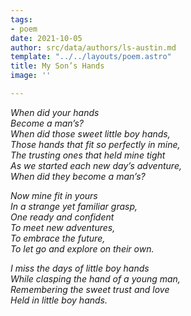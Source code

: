 ```yaml
---
tags:
- poem
date: 2021-10-05
author: src/data/authors/ls-austin.md
template: "../../layouts/poem.astro"
title: My Son’s Hands
image: ''

---
```

_When did your hands_  
_Become a man’s?_  
_When did those sweet little boy hands,_  
_Those hands that fit so perfectly in mine,_  
_The trusting ones that held mine tight_  
_As we started each new day’s adventure,_  
_When did they become a man’s?_

_Now mine fit in yours_  
_In a strange yet familiar grasp,_  
_One ready and confident_  
_To meet new adventures,_  
_To embrace the future,_  
_To let go and explore on their own._

_I miss the days of little boy hands_  
_While clasping the hand of a young man,_  
_Remembering the sweet trust and love_  
_Held in little boy hands._